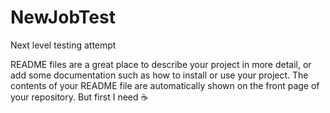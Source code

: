 # NewJobTest
Next level testing attempt

README files are a great place to describe your project in more detail, or add some documentation such as how to install or use your project. 
The contents of your README file are automatically shown on the front page of your repository.
But first I need ☕
